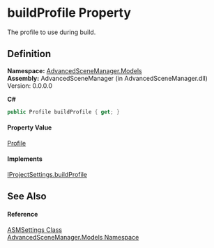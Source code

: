 # buildProfile Property


The profile to use during build.



## Definition
**Namespace:** <a href="N_AdvancedSceneManager_Models">AdvancedSceneManager.Models</a>  
**Assembly:** AdvancedSceneManager (in AdvancedSceneManager.dll) Version: 0.0.0.0

**C#**
``` C#
public Profile buildProfile { get; }
```



#### Property Value
<a href="T_AdvancedSceneManager_Models_Profile">Profile</a>

#### Implements
<a href="P_AdvancedSceneManager_DependencyInjection_IProjectSettings_buildProfile">IProjectSettings.buildProfile</a>  


## See Also


#### Reference
<a href="T_AdvancedSceneManager_Models_ASMSettings">ASMSettings Class</a>  
<a href="N_AdvancedSceneManager_Models">AdvancedSceneManager.Models Namespace</a>  
